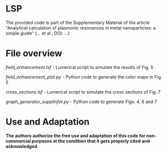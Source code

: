 # LSP
The provided code is part of the Supplementary Material of the article "Analytical calculation of plasmonic resonances in metal nanoparticles: a simple guide" (... et al., DOI: ...)

# File overview
<i>field_enhancement.lsf</i> - Lumerical script to simulate the results of Fig. 5

<i>field_enhancement_plot.py</i> - Python code to generate the color maps in Fig. 5

<i>cross_sections.lsf</i> - Lumerical script to simulate the cross sections of Fig. 7

<i>graph_generator_supplInfor.py</i> - Python code to generate Figs. 4, 6 and 7

# Use and Adaptation
<b>The authors authorize the free use and adaptation of this code for non-commercial purposes at the condition that it gets properly cited and acknowledged.</b>
